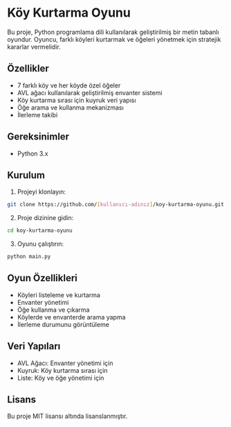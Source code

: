 # Köy Kurtarma Oyunu

Bu proje, Python programlama dili kullanılarak geliştirilmiş bir metin tabanlı oyundur. Oyuncu, farklı köyleri kurtarmak ve öğeleri yönetmek için stratejik kararlar vermelidir.

## Özellikler

- 7 farklı köy ve her köyde özel öğeler
- AVL ağacı kullanılarak geliştirilmiş envanter sistemi
- Köy kurtarma sırası için kuyruk veri yapısı
- Öğe arama ve kullanma mekanizması
- İlerleme takibi

## Gereksinimler

- Python 3.x

## Kurulum

1. Projeyi klonlayın:
```bash
git clone https://github.com/[kullanıcı-adınız]/koy-kurtarma-oyunu.git
```

2. Proje dizinine gidin:
```bash
cd koy-kurtarma-oyunu
```

3. Oyunu çalıştırın:
```bash
python main.py
```

## Oyun Özellikleri

- Köyleri listeleme ve kurtarma
- Envanter yönetimi
- Öğe kullanma ve çıkarma
- Köylerde ve envanterde arama yapma
- İlerleme durumunu görüntüleme

## Veri Yapıları

- AVL Ağacı: Envanter yönetimi için
- Kuyruk: Köy kurtarma sırası için
- Liste: Köy ve öğe yönetimi için

## Lisans

Bu proje MIT lisansı altında lisanslanmıştır. 